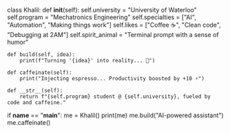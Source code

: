 class Khalil:
    def __init__(self):
        self.university = "University of Waterloo"
        self.program = "Mechatronics Engineering"
        self.specialties = ["AI", "Automation", "Making things work"]
        self.likes = ["Coffee ☕", "Clean code", "Debugging at 2AM"]
        self.spirit_animal = "Terminal prompt with a sense of humor"

    def build(self, idea):
        print(f"Turning '{idea}' into reality... 🚀")

    def caffeinate(self):
        print("Injecting espresso... Productivity boosted by +10 ⚡")

    def __str__(self):
        return f"{self.program} student @ {self.university}, fueled by code and caffeine."

if __name__ == "__main__":
    me = Khalil()
    print(me)
    me.build("AI-powered assistant")
    me.caffeinate()
